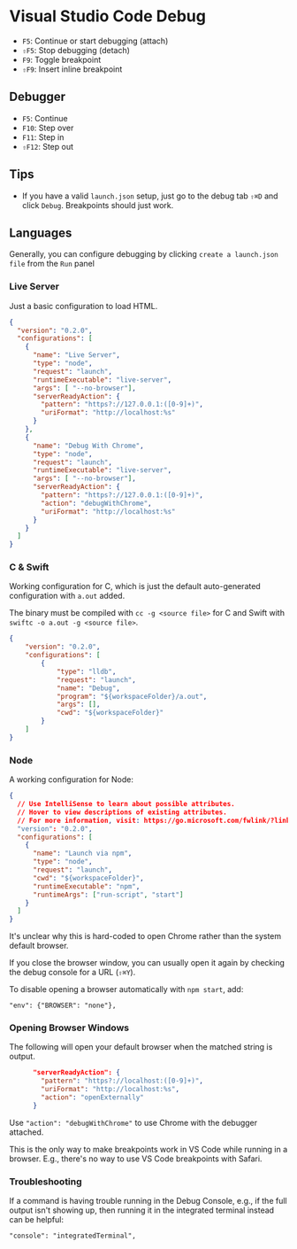# Visual Studio Code Debug

- `F5`: Continue or start debugging (attach)
- `⇧F5`: Stop debugging (detach)
- `F9`: Toggle breakpoint
- `⇧F9`: Insert inline breakpoint

## Debugger

- `F5`: Continue
- `F10`: Step over
- `F11`: Step in
- `⇧F12`: Step out

## Tips

- If you have a valid `launch.json` setup, just go to the debug tab `⇧⌘D` and click `Debug`. Breakpoints should just work.

## Languages

Generally, you can configure debugging by clicking `create a launch.json file` from the `Run` panel

### Live Server

Just a basic configuration to load HTML.

``` json
{
  "version": "0.2.0",
  "configurations": [
    {
      "name": "Live Server",
      "type": "node",
      "request": "launch",
      "runtimeExecutable": "live-server",
      "args": [ "--no-browser"],
      "serverReadyAction": {
        "pattern": "https?://127.0.0.1:([0-9]+)",
        "uriFormat": "http://localhost:%s"
      }
    },
    {
      "name": "Debug With Chrome",
      "type": "node",
      "request": "launch",
      "runtimeExecutable": "live-server",
      "args": [ "--no-browser"],
      "serverReadyAction": {
        "pattern": "https?://127.0.0.1:([0-9]+)",
        "action": "debugWithChrome",
        "uriFormat": "http://localhost:%s"
      }
    }
  ]
}
```
### C & Swift

Working configuration for C, which is just the default auto-generated configuration with `a.out` added.

The binary must be compiled with `cc -g <source file>` for C and Swift with `swiftc -o a.out -g <source file>`.

``` json
{
    "version": "0.2.0",
    "configurations": [
        {
            "type": "lldb",
            "request": "launch",
            "name": "Debug",
            "program": "${workspaceFolder}/a.out",
            "args": [],
            "cwd": "${workspaceFolder}"
        }
    ]
}
```

### Node

A working configuration for Node:

``` json
{
  // Use IntelliSense to learn about possible attributes.
  // Hover to view descriptions of existing attributes.
  // For more information, visit: https://go.microsoft.com/fwlink/?linkid=830387
  "version": "0.2.0",
  "configurations": [
    {
      "name": "Launch via npm",
      "type": "node",
      "request": "launch",
      "cwd": "${workspaceFolder}",
      "runtimeExecutable": "npm",
      "runtimeArgs": ["run-script", "start"]
    }
  ]
}
```

It's unclear why this is hard-coded to open Chrome rather than the system default browser.

If you close the browser window, you can usually open it again by checking the debug console for a URL (`⇧⌘Y`).

To disable opening a browser automatically with `npm start`, add:

    "env": {"BROWSER": "none"},

### Opening Browser Windows

The following will open your default browser when the matched string is output.

``` json
      "serverReadyAction": {
        "pattern": "https?://localhost:([0-9]+)",
        "uriFormat": "http://localhost:%s",
        "action": "openExternally"
      }
```

Use `"action": "debugWithChrome"` to use Chrome with the debugger attached.

This is the only way to make breakpoints work in VS Code while running in a browser. E.g., there's no way to use VS Code breakpoints with Safari.

### Troubleshooting

If a command is having trouble running in the Debug Console, e.g., if the full output isn't showing up, then running it in the integrated terminal instead can be helpful:

    "console": "integratedTerminal",

